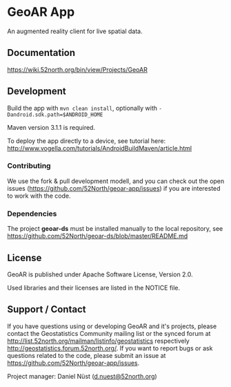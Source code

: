 # GeoAR App

An augmented reality client for live spatial data.

## Documentation

https://wiki.52north.org/bin/view/Projects/GeoAR

## Development

Build the app with ``mvn clean install``, optionally with ``-Dandroid.sdk.path=$ANDROID_HOME``

Maven version 3.1.1 is required.

To deploy the app directly to a device, see tutorial here: http://www.vogella.com/tutorials/AndroidBuildMaven/article.html

### Contributing

We use the fork & pull development modell, and you can check out the open issues (https://github.com/52North/geoar-app/issues) if you are interested to work with the code.

### Dependencies

The project **geoar-ds** must be installed manually to the local repository, see https://github.com/52North/geoar-ds/blob/master/README.md

## License

GeoAR is published under Apache Software License, Version 2.0.

Used libraries and their licenses are listed in the NOTICE file.

## Support / Contact

If you have questions using or developing GeoAR and it's projects, please contact the Geostatistics Community mailing list or the synced forum at http://list.52north.org/mailman/listinfo/geostatistics respectively http://geostatistics.forum.52north.org/. If you want to report bugs or ask questions related to the code, please submit an issue at https://github.com/52North/geoar-app/issues.

Project manager: Daniel Nüst (d.nuest@52north.org) 

